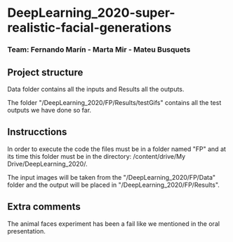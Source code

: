 # DeepLearning_2020-super-realistic-facial-generations
### Team: Fernando Marín - Marta Mir - Mateu Busquets
## Project structure
Data folder contains all the inputs and Results all the outputs.

The folder "/DeepLearning_2020/FP/Results/testGifs" contains all the test outputs we have done so far.

## Instrucctions
In order to execute the code the files must be in a folder named "FP" and at its time this folder must be in the directory: /content/drive/My Drive/DeepLearning_2020/.

The input images will be taken from the "/DeepLearning_2020/FP/Data" folder and the output will be placed in "/DeepLearning_2020/FP/Results".

## Extra comments

The animal faces experiment has been a fail like we mentioned in the oral presentation.
